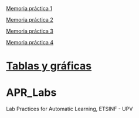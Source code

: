 [Memoria práctica 1](https://docs.google.com/document/d/1Rsk3NT5BxZm9lVAw-tF_2LDlbvEt2YiXbhfqZclOD3U/edit?usp=sharing)

[Memoria práctica 2](https://docs.google.com/document/d/1KH2b-71V07oxnZAXIUmlferNSF6ReP31GKKgmmMIoAM/edit?usp=sharing)

[Memoria práctica 3](https://docs.google.com/document/d/1CkoXO3Nvx5VmYvfDOaT9KbOe25xh7XmUgcdB-K1eC6s/edit?usp=sharing)

[Memoria práctica 4](https://docs.google.com/document/d/1AToEAfIPYUjckgDb81Lfrs9hY9LMHOwaUs-fTkmybps/edit?usp=sharing)

[Tablas y gráficas](https://docs.google.com/spreadsheets/d/1E5kS95YLPAaUBgjqrrfSS8Gu_Rz5SRRDui-403wva_4/edit?usp=sharing)
=======

# APR_Labs

Lab Practices for Automatic Learning, ETSINF - UPV
